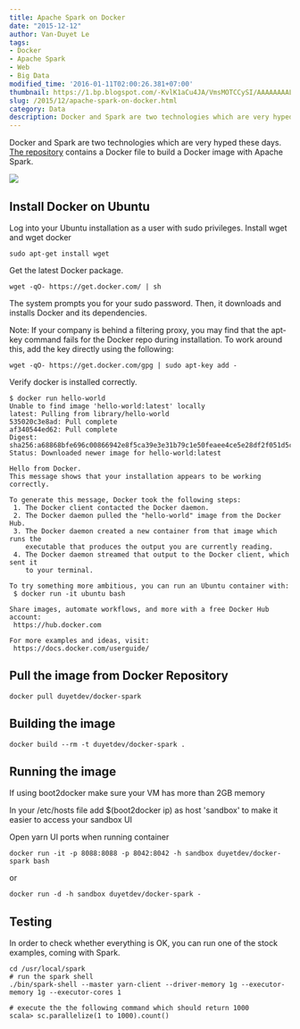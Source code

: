 ```yaml
---
title: Apache Spark on Docker
date: "2015-12-12"
author: Van-Duyet Le
tags:
- Docker
- Apache Spark
- Web
- Big Data
modified_time: '2016-01-11T02:00:26.381+07:00'
thumbnail: https://1.bp.blogspot.com/-KvlK1aCu4JA/VmsMOTCCySI/AAAAAAAALYo/H_kBQPB_dDE/s1600/KuDr42X_ITXghJhSInDZekNEF0jLt3NeVxtRye3tqco.png
slug: /2015/12/apache-spark-on-docker.html
category: Data
description: Docker and Spark are two technologies which are very hyped these days
---
```


Docker and Spark are two technologies which are very hyped these days. [The repository](https://github.com/duyet/docker-spark) contains a Docker file to build a Docker image with Apache Spark.

![](https://1.bp.blogspot.com/-KvlK1aCu4JA/VmsMOTCCySI/AAAAAAAALYo/H_kBQPB_dDE/s640/KuDr42X_ITXghJhSInDZekNEF0jLt3NeVxtRye3tqco.png)

## Install Docker on Ubuntu

Log into your Ubuntu installation as a user with sudo privileges.
Install wget and wget docker

```
sudo apt-get install wget
```

Get the latest Docker package.

```
wget -qO- https://get.docker.com/ | sh
```

The system prompts you for your sudo password. Then, it downloads and installs Docker and its dependencies.

Note: If your company is behind a filtering proxy, you may find that the apt-key command fails for the Docker repo during installation. To work around this, add the key directly using the following:

```
wget -qO- https://get.docker.com/gpg | sudo apt-key add -
```

Verify docker is installed correctly.

```
$ docker run hello-world
Unable to find image 'hello-world:latest' locally
latest: Pulling from library/hello-world
535020c3e8ad: Pull complete
af340544ed62: Pull complete
Digest: sha256:a68868bfe696c00866942e8f5ca39e3e31b79c1e50feaee4ce5e28df2f051d5c
Status: Downloaded newer image for hello-world:latest

Hello from Docker.
This message shows that your installation appears to be working correctly.

To generate this message, Docker took the following steps:
 1. The Docker client contacted the Docker daemon.
 2. The Docker daemon pulled the "hello-world" image from the Docker Hub.
 3. The Docker daemon created a new container from that image which runs the
    executable that produces the output you are currently reading.
 4. The Docker daemon streamed that output to the Docker client, which sent it
    to your terminal.

To try something more ambitious, you can run an Ubuntu container with:
 $ docker run -it ubuntu bash

Share images, automate workflows, and more with a free Docker Hub account:
 https://hub.docker.com

For more examples and ideas, visit:
 https://docs.docker.com/userguide/
```

## Pull the image from Docker Repository


```
docker pull duyetdev/docker-spark
```

## Building the image


```
docker build --rm -t duyetdev/docker-spark .
```

## Running the image


If using boot2docker make sure your VM has more than 2GB memory 

In your /etc/hosts file add $(boot2docker ip) as host 'sandbox' to make it easier to access your sandbox UI

Open yarn UI ports when running container

```
docker run -it -p 8088:8088 -p 8042:8042 -h sandbox duyetdev/docker-spark bash
```

or

```
docker run -d -h sandbox duyetdev/docker-spark -
```

## Testing


In order to check whether everything is OK, you can run one of the stock examples, coming with Spark.

```
cd /usr/local/spark
# run the spark shell
./bin/spark-shell --master yarn-client --driver-memory 1g --executor-memory 1g --executor-cores 1

# execute the the following command which should return 1000
scala> sc.parallelize(1 to 1000).count()
```
